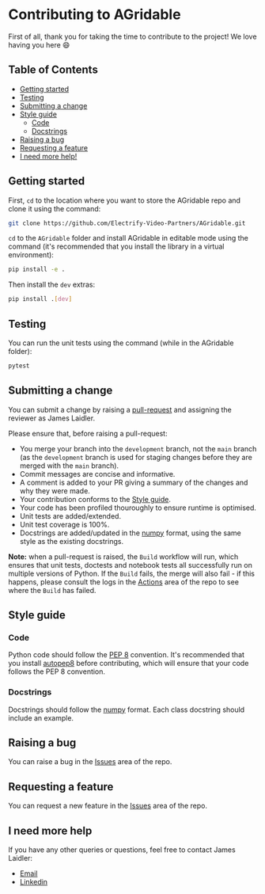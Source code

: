 # Contributing to AGridable

First of all, thank you for taking the time to contribute to the project! We love having you here 😄

## Table of Contents

- [Getting started](#getting-started)
- [Testing](#testing)
- [Submitting a change](#submitting-a-change)
- [Style guide](#style-guide)
  - [Code](#code)
  - [Docstrings](#docstrings)
- [Raising a bug](#raising-a-bug)
- [Requesting a feature](#requesting-a-feature)
- [I need more help!](#i-need-more-help)

## Getting started

First, `cd` to the location where you want to store the AGridable repo and clone it using the command:

```bash
git clone https://github.com/Electrify-Video-Partners/AGridable.git
```

`cd` to the `AGridable` folder and install AGridable in editable mode using the command (it's recommended that you install the library in a virtual environment):

```bash
pip install -e .
```

Then install the `dev` extras:

```bash
pip install .[dev]
```

## Testing

You can run the unit tests using the command (while in the AGridable folder):

```bash
pytest
```

## Submitting a change

You can submit a change by raising a [pull-request](https://github.com/Electrify-Video-Partners/AGridable/pulls) and assigning the reviewer as James Laidler.

Please ensure that, before raising a pull-request:

- You merge your branch into the `development` branch, not the `main` branch (as the `development` branch is used for staging changes before they are merged with the `main` branch).
- Commit messages are concise and informative.
- A comment is added to your PR giving a summary of the changes and why they were made.
- Your contribution conforms to the [Style guide](#style-guide).
- Your code has been profiled thouroughly to ensure runtime is optimised.
- Unit tests are added/extended.
- Unit test coverage is 100%.
- Docstrings are added/updated in the [numpy](https://numpydoc.readthedocs.io/en/latest/format.html) format, using the same style as the existing docstrings.

**Note:** when a pull-request is raised, the `Build` workflow will run, which ensures that unit tests, doctests and notebook tests all successfully run on multiple versions of Python. If the `Build` fails, the merge will also fail - if this happens, please consult the logs in the [Actions](https://github.com/Electrify-Video-Partners/AGridable/actions) area of the repo to see where the `Build` has failed.

## Style guide

### Code

Python code should follow the [PEP 8](https://www.python.org/dev/peps/pep-0008/) convention. It's recommended that you install [autopep8](https://pypi.org/project/autopep8/) before contributing, which will ensure that your code follows the PEP 8 convention.

### Docstrings

Docstrings should follow the [numpy](https://numpydoc.readthedocs.io/en/latest/format.html) format. Each class docstring should include an example.

## Raising a bug

You can raise a bug in the [Issues](https://github.com/Electrify-Video-Partners/AGridable/issues) area of the repo.

## Requesting a feature

You can request a new feature in the [Issues](https://github.com/Electrify-Video-Partners/AGridable/issues) area of the repo.

## I need more help

If you have any other queries or questions, feel free to contact James Laidler:

- [Email](mailto:james.a.laidler@gmail.com)
- [Linkedin](https://www.linkedin.com/in/james-laidler-430571a7)
